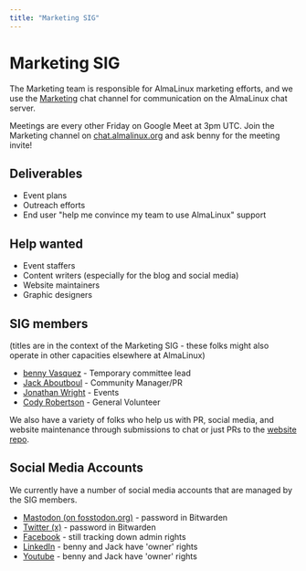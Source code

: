 ```yaml
---
title: "Marketing SIG"
---
```

# Marketing SIG

The Marketing team is responsible for AlmaLinux marketing efforts, and we use the [Marketing](https://chat.almalinux.org/almalinux/channels/marketing)
chat channel for communication on the AlmaLinux chat server.

Meetings are every other Friday on Google Meet at 3pm UTC. Join the Marketing channel on [chat.almalinux.org](chat.almalinux.org) and ask benny for the meeting invite!

## Deliverables

* Event plans
* Outreach efforts
* End user "help me convince my team to use AlmaLinux" support

## Help wanted

* Event staffers
* Content writers (especially for the blog and social media)
* Website maintainers
* Graphic designers

## SIG members

(titles are in the context of the Marketing SIG - these folks might also operate in other capacities elsewhere at AlmaLinux)

* [benny Vasquez](mailto:benny@almalinux.org) - Temporary committee lead
* [Jack Aboutboul](mailto:jack@almalinux.org) - Community Manager/PR
* [Jonathan Wright](mailto:jonathan@almalinux.org) - Events 
* [Cody Robertson](mailto:crobertson@almalinux.org) - General Volunteer 

We also have a variety of folks who help us with PR, social media, and website maintenance through submissions to chat or just PRs to the [website repo](https://github.com/AlmaLinux/almalinux.org).

## Social Media Accounts

We currently have a number of social media accounts that are managed by the SIG members.

* [Mastodon (on fosstodon.org)](https://fosstodon.org/@almalinux) - password in Bitwarden
* [Twitter (x)](https://twitter.com/almalinux) - password in Bitwarden
* [Facebook](https://www.facebook.com/AlmaLinux/) - still tracking down admin rights
* [LinkedIn](https://www.linkedin.com/company/almalinuxos/) - benny and Jack have 'owner' rights
* [Youtube](https://www.youtube.com/@almalinux6891) - benny and Jack have 'owner' rights
